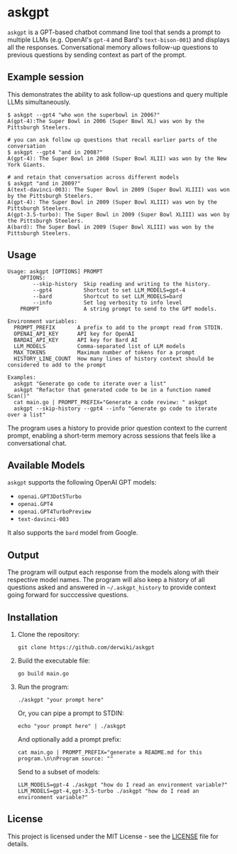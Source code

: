 # askgpt

`askgpt` is a GPT-based chatbot command line tool that sends a prompt to multiple LLMs (e.g. OpenAI's `gpt-4` and
Bard's `text-bison-001`) and displays all the responses. Conversational memory allows follow-up questions to previous
questions by sending context as part of the prompt.

## Example session
This demonstrates the ability to ask follow-up questions and query multiple LLMs simultaneously.
```
$ askgpt --gpt4 "who won the superbowl in 2006?"
A(gpt-4):The Super Bowl in 2006 (Super Bowl XL) was won by the Pittsburgh Steelers.

# you can ask follow up questions that recall earlier parts of the conversation
$ askgpt --gpt4 "and in 2008?"
A(gpt-4): The Super Bowl in 2008 (Super Bowl XLII) was won by the New York Giants.

# and retain that conversation across different models
$ askgpt "and in 2009?"
A(text-davinci-003): The Super Bowl in 2009 (Super Bowl XLIII) was won by the Pittsburgh Steelers.
A(gpt-4): The Super Bowl in 2009 (Super Bowl XLIII) was won by the Pittsburgh Steelers.
A(gpt-3.5-turbo): The Super Bowl in 2009 (Super Bowl XLIII) was won by the Pittsburgh Steelers.
A(bard): The Super Bowl in 2009 (Super Bowl XLIII) was won by the Pittsburgh Steelers.
```


## Usage

```
Usage: askgpt [OPTIONS] PROMPT
    OPTIONS:
        --skip-history  Skip reading and writing to the history.
        --gpt4          Shortcut to set LLM_MODELS=gpt-4
        --bard          Shortcut to set LLM_MODELS=bard
        --info          Set log verbosity to info level
    PROMPT              A string prompt to send to the GPT models.

Environment variables:
  PROMPT_PREFIX       A prefix to add to the prompt read from STDIN.
  OPENAI_API_KEY      API key for OpenAI
  BARDAI_API_KEY      API key for Bard AI
  LLM_MODELS          Comma-separated list of LLM models
  MAX_TOKENS          Maximum number of tokens for a prompt
  HISTORY_LINE_COUNT  How many lines of history context should be considered to add to the prompt

Examples:
  askgpt "Generate go code to iterate over a list"
  askgpt "Refactor that generated code to be in a function named Scan()"
  cat main.go | PROMPT_PREFIX="Generate a code review: " askgpt
  askgpt --skip-history --gpt4 --info "Generate go code to iterate over a list"
```

The program uses a history to provide prior question context to the current prompt, enabling a short-term memory across
sessions that feels like a conversational chat.

## Available Models

`askgpt` supports the following OpenAI GPT models:

- `openai.GPT3Dot5Turbo`
- `openai.GPT4`
- `openai.GPT4TurboPreview`
- `text-davinci-003`

It also supports the `bard` model from Google.

## Output

The program will output each response from the models along with their respective model names.
The program will also keep a history of all questions asked and answered in `~/.askgpt_history` to provide context going
forward for succcessive questions.

## Installation

1. Clone the repository:
   ```
   git clone https://github.com/derwiki/askgpt
   ```
2. Build the executable file:
   ```
   go build main.go
   ```
3. Run the program:
   ```
   ./askgpt "your prompt here"
   ```
   Or, you can pipe a prompt to STDIN:
   ```
   echo "your prompt here" | ./askgpt
   ```
   And optionally add a prompt prefix:
   ```
   cat main.go | PROMPT_PREFIX="generate a README.md for this program.\n\nProgram source: ""
   ```
   Send to a subset of models:
   ```
   LLM_MODELS=gpt-4 ./askgpt "how do I read an environment variable?"
   LLM_MODELS=gpt-4,gpt-3.5-turbo ./askgpt "how do I read an environment variable?"
   ```

## License

This project is licensed under the MIT License - see the [LICENSE](LICENSE) file for details.

